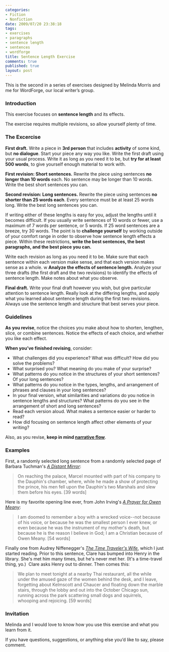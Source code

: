 ```yaml
--- 
categories: 
- Fiction
- Nonfiction
date: 2009/07/20 23:38:18
tags: 
- exercises
- paragraphs
- sentence length
- sentences
- wordforge
title: Sentence Length Exercise
comments: true
published: true
layout: post
---
```


This is the second in a series of exercises designed by Melinda Morris and me for WordForge, our local writer’s group.
<h3>Introduction</h3>
This exercise focuses on <strong>sentence length</strong> and its effects.

The exercise requires multiple revisions, so allow yourself plenty of time.
<h3>The Excercise</h3>
<strong>First draft.</strong> Write a piece in <strong>3rd person</strong> that includes <strong>activity</strong> of some kind, but <strong>no dialogue</strong>. Start your piece any way you like. Write the first draft using your usual process. Write it as long as you need it to be, but <strong>try for at least 500 words</strong>, to give yourself enough material to work with.

<strong>First revision: Short sentences.</strong> Rewrite the piece using sentences <strong>no longer than 10 words</strong> each. No sentence may be longer than 10 words. Write the best short sentences you can.

<strong>Second revision: Long sentences.</strong> Rewrite the piece using sentences <strong>no shorter than 25 words each</strong>. Every sentence must be at least 25 words long. Write the best long sentences you can.

If writing either of these lengths is easy for you, adjust the lengths until it becomes difficult. If you usually write sentences of 10 words or fewer, use a maximum of 7 words per sentence, or 5 words. If 25 word sentences are a breeze, try 30 words. The point is to <strong>challenge yourself</strong> by working outside of your comfort range in order to observe how sentence length effects a piece. Within these restrictions, <strong>write the best sentences, the best paragraphs, and the best piece you can.</strong>

Write each revision as long as you need it to be. Make sure that each sentence within each version make sense, and that each version makes sense as a whole.
w
<strong>Analyze the effects of sentence length.</strong> Analyze your three drafts (the first draft and the two revisions) to identify the effects of sentence length. Make notes about what you observe.

<strong>Final draft.</strong> Write your final draft however you wish, but give particular attention to sentence length. Really look at the differing lengths, and apply what you learned about sentence length during the first two revisions. Always use the sentence length and structure that best serves your piece.
<h3>Guidelines</h3>
<strong>As you revise</strong>, notice the choices you make about how to shorten, lengthen, slice, or combine sentences. Notice the effects of each choice, and whether you like each effect.

<strong>When you’ve finished revising</strong>, consider:
<ul>
	<li> What challenges did you experience? What was difficult? How did you solve the problems?</li>
	<li> What surprised you? What meaning do you make of your surprise?</li>
	<li> What patterns do you notice in the structures of your short sentences? Of your long sentences?</li>
	<li> What patterns do you notice in the types, lengths, and arrangement of phrases and clauses in your long sentences?</li>
	<li> In your final version, what similarities and variations do you notice in sentence lengths and structures? What patterns do you see in the arrangement of short and long sentences?</li>
	<li> Read each version aloud. What makes a sentence easier or harder to read?</li>
	<li> How did focusing on sentence length affect other elements of your writing?</li>
</ul>
Also, as you revise, <strong>keep in mind <a href="narrative-flow">narrative flow</a></strong>.
<h3>Examples</h3>
First, a randomly selected long sentence from a randomly selected page of Barbara Tuchman's <a href="http://www.amazon.com/exec/obidos/ASIN/0345349571/dalehemery-20"><em>A Distant Mirror</em></a>:
<blockquote>On reaching the palace, Marcel mounted with part of his company to the Dauphin's chamber, where, while he made a show of protecting the prince, his men fell upon the Dauphin's two Marshals and slew them before his eyes. [39 words]</blockquote>
Here is my favorite opening line ever, from John Irving's <a href="http://www.amazon.com/exec/obidos/ASIN/0345361792/dalehemery-20"><em>A Prayer for Owen Meany</em></a>:
<blockquote>I am doomed to remember a boy with a wrecked voice--not because of his voice, or because he was the smallest person I ever knew, or even because he was the instrument of my mother's death, but because he is the reason I believe in God; I am a Christian because of Owen Meany. [54 words]</blockquote>
Finally one from Audrey Niffenegger's <a href="http://www.amazon.com/exec/obidos/ASIN/015602943X/dalehemery-20"><em>The Time Traveler's Wife</em></a>, which I just started reading. Prior to this sentence, Clare has bumped into Henry in the library. She's met him many times, but he's never met her. (It's a time-travel thing, yo.)  Clare asks Henry out to dinner. Then comes this:
<blockquote>We plan to meet tonight at a nearby Thai restaurant, all the while under the amused gaze of the women behind the desk, and I leave, forgetting about Kelmscott and Chaucer and floating down the marble stairs, through the lobby and out into the October Chicago sun, running across the park scattering small dogs and squirrels, whooping and rejoicing. [59 words]</blockquote>
<h3>Invitation</h3>
Melinda and I would love to know how you use this exercise and what you learn from it.

If you have questions, suggestions, or anything else you’d like to say, please comment.

<!-- ea06ff2bc9f04e91ac0d2da88f1a459f -->
